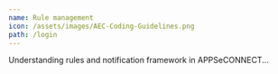 ```yaml
---
name: Rule management
icon: /assets/images/AEC-Coding-Guidelines.png
path: /login
---
```

Understanding rules and notification framework in APPSeCONNECT...
